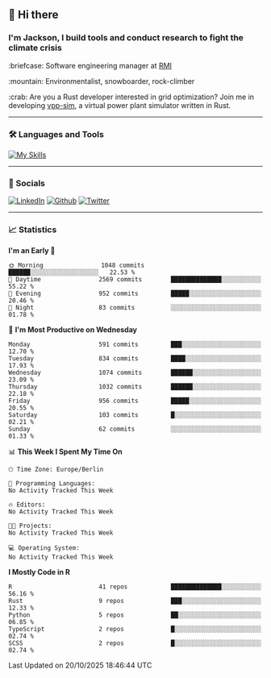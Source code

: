 ## :wave: Hi there
### I'm Jackson, I build tools and conduct research to fight the climate crisis
<p> :briefcase: Software engineering manager at <a href="https://rmi.org/" alt="RMI">RMI</a></p>
<p> :mountain: Environmentalist, snowboarder, rock-climber</p>
<p> :crab: Are you a Rust developer interested in grid optimization? Join me in developing <a href="https://github.com/jdhoffa/vpp-sim" alt="vpp-sim">vpp-sim</a>, a virtual power plant simulator written in Rust.</p>

---

### :hammer_and_wrench: Languages and Tools

[![My Skills](https://skillicons.dev/icons?i=r,python,rust,docker,js,ts,neovim,azure,postgresql,react,html,css&perline=6&theme=dark)](https://skillicons.dev)

---

### :iphone: Socials

[![LinkedIn](https://skillicons.dev/icons?i=linkedin&theme=dark)](https://www.linkedin.com/in/jackson-hoffart/) 
[![Github](https://skillicons.dev/icons?i=github&theme=dark)](https://github.com/jdhoffa) 
[![Twitter](https://skillicons.dev/icons?i=twitter&theme=dark)](https://twitter.com/jdhoffart) 

---

### :chart_with_upwards_trend: Statistics

 
<!--START_SECTION:waka-->
**I'm an Early 🐤** 

```text
🌞 Morning                1048 commits        ██████░░░░░░░░░░░░░░░░░░░   22.53 % 
🌆 Daytime                2569 commits        ██████████████░░░░░░░░░░░   55.22 % 
🌃 Evening                952 commits         █████░░░░░░░░░░░░░░░░░░░░   20.46 % 
🌙 Night                  83 commits          ░░░░░░░░░░░░░░░░░░░░░░░░░   01.78 % 
```
📅 **I'm Most Productive on Wednesday** 

```text
Monday                   591 commits         ███░░░░░░░░░░░░░░░░░░░░░░   12.70 % 
Tuesday                  834 commits         ████░░░░░░░░░░░░░░░░░░░░░   17.93 % 
Wednesday                1074 commits        ██████░░░░░░░░░░░░░░░░░░░   23.09 % 
Thursday                 1032 commits        ██████░░░░░░░░░░░░░░░░░░░   22.18 % 
Friday                   956 commits         █████░░░░░░░░░░░░░░░░░░░░   20.55 % 
Saturday                 103 commits         █░░░░░░░░░░░░░░░░░░░░░░░░   02.21 % 
Sunday                   62 commits          ░░░░░░░░░░░░░░░░░░░░░░░░░   01.33 % 
```


📊 **This Week I Spent My Time On** 

```text
🕑︎ Time Zone: Europe/Berlin

💬 Programming Languages: 
No Activity Tracked This Week

🔥 Editors: 
No Activity Tracked This Week

🐱‍💻 Projects: 
No Activity Tracked This Week

💻 Operating System: 
No Activity Tracked This Week
```

**I Mostly Code in R** 

```text
R                        41 repos            ██████████████░░░░░░░░░░░   56.16 % 
Rust                     9 repos             ███░░░░░░░░░░░░░░░░░░░░░░   12.33 % 
Python                   5 repos             ██░░░░░░░░░░░░░░░░░░░░░░░   06.85 % 
TypeScript               2 repos             █░░░░░░░░░░░░░░░░░░░░░░░░   02.74 % 
SCSS                     2 repos             █░░░░░░░░░░░░░░░░░░░░░░░░   02.74 % 
```




 Last Updated on 20/10/2025 18:46:44 UTC
<!--END_SECTION:waka-->

